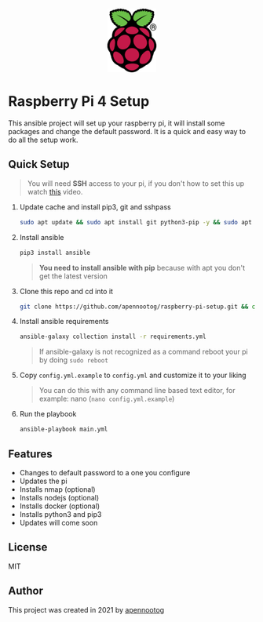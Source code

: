 <p align="center">
   <img src="Images/rpi.png" width="100" height="130">
</p>

# Raspberry Pi 4 Setup

This ansible project will set up your raspberry pi, it will install some packages and change the default password. It is a quick and easy way to do all the setup work.

## Quick Setup

> You will need **SSH** access to your pi, if you don't how to set this up watch [this](https://www.youtube.com/watch?v=63yw7b0NuWc) video.

1. Update cache and install pip3, git and sshpass

   ```bash
   sudo apt update && sudo apt install git python3-pip -y && sudo apt install sshpass -y
   ```

2. Install ansible

   ```bash
   pip3 install ansible
   ```

   > **You need to install ansible with pip** because with apt you don't get the latest version

3. Clone this repo and cd into it 

   ```bash
   git clone https://github.com/apennootog/raspberry-pi-setup.git && cd raspberry-pi-setup
   ```

4. Install ansible requirements

   ```bash
   ansible-galaxy collection install -r requirements.yml
   ```

   > If ansible-galaxy is not recognized as a command reboot your pi by doing `sudo reboot`

5. Copy `config.yml.example` to `config.yml` and customize it to your liking

   > You can do this with any command line based text editor, for example: nano (`nano config.yml.example`)

6. Run the playbook

   ```bash
   ansible-playbook main.yml
   ```

   

## Features

- Changes to default password to a one you configure
- Updates the pi
- Installs nmap (optional)
- Installs nodejs (optional)
- Installs docker (optional)
- Installs python3 and pip3 
- Updates will come soon



## License

MIT



## Author

This project was created in 2021 by [apennootog](https://github.com/apennootog)  
